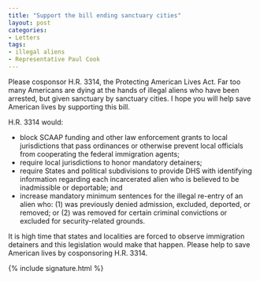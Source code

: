 ```yaml
---
title: "Support the bill ending sanctuary cities"
layout: post
categories:
- Letters
tags:
- illegal aliens
- Representative Paul Cook
---
```


Please cosponsor H.R. 3314, the Protecting American Lives Act. Far too many Americans are dying at the hands of illegal aliens who have been arrested, but given sanctuary by sanctuary cities. I hope you will help save American lives by supporting this bill.

H.R. 3314 would:

- block SCAAP funding and other law enforcement grants to local jurisdictions that pass ordinances or otherwise prevent local officials from cooperating the federal immigration agents;
- require local jurisdictions to honor mandatory detainers;
- require States and political subdivisions to provide DHS with identifying information regarding each incarcerated alien who is believed to be inadmissible or deportable; and
- increase mandatory minimum sentences for the illegal re-entry of an alien who: (1) was previously denied admission, excluded, deported, or removed; or (2) was removed for certain criminal convictions or excluded for security-related grounds.

It is high time that states and localities are forced to observe immigration detainers and this legislation would make that happen. Please help to save American lives by cosponsoring H.R. 3314.

{% include signature.html %}
